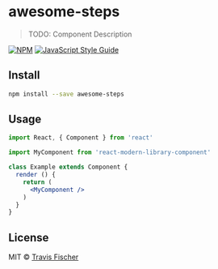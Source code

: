 # awesome-steps

> TODO: Component Description

[![NPM](https://img.shields.io/npm/v/awesome-steps.svg)](https://www.npmjs.com/package/awesome-steps) [![JavaScript Style Guide](https://img.shields.io/badge/code_style-standard-brightgreen.svg)](https://standardjs.com)

## Install

```bash
npm install --save awesome-steps
```

## Usage

```jsx
import React, { Component } from 'react'

import MyComponent from 'react-modern-library-component'

class Example extends Component {
  render () {
    return (
      <MyComponent />
    )
  }
}
```

## License

MIT © [Travis Fischer](https://github.com/transitive-bullshit)
